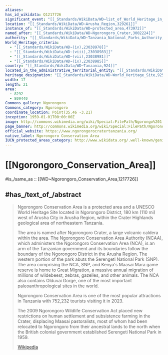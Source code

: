 ```yaml
---
aliases:
has_id_wikidata: Q1217726
significant_event: "[[_Standards/WikiData/WD~list_of_World_Heritage_in_Danger,222384]]"
location: "[[_Standards/WikiData/WD~Arusha_Region,329261]]"
instance_of: "[[_Standards/WikiData/WD~protected_area,473972]]"
named_after: "[[_Standards/WikiData/WD~Ngorongoro_Crater,3002224]]"
authority: "[[_Standards/WikiData/WD~Tanzania_National_Parks_Authority,7684128]]"
World_Heritage_criteria:
  - "[[_Standards/WikiData/WD~(iv),23038978]]"
  - "[[_Standards/WikiData/WD~(viii),23038983]]"
  - "[[_Standards/WikiData/WD~(vii),23038981]]"
  - "[[_Standards/WikiData/WD~(ix),23038985]]"
country: "[[_Standards/WikiData/WD~Tanzania,924]]"
located_in_the_administrative_territorial_entity: "[[_Standards/WikiData/WD~Arusha,4301]]"
heritage_designation: "[[_Standards/WikiData/WD~World_Heritage_Site,9259]]"
width: 17
length: 21
area:
  - 8292
  - 809440
Commons_gallery: Ngorongoro
Commons_category: Ngorongoro
coordinate_location: Point(35.46 -3.21)
inception: 1959-01-01T00:00:00Z
image: http://commons.wikimedia.org/wiki/Special:FilePath/Ngorongo%201.jpg
page_banner: http://commons.wikimedia.org/wiki/Special:FilePath/Ngoronogro%20banner.jpg
official_website: https://www.ngorongorocratertanzania.org/
native_label: Ngorongoro Conservation Area
IUCN_protected_areas_category: http://www.wikidata.org/.well-known/genid/1549e652bdb683d106563bd3c5fc8f16
---
```


# [[Ngorongoro_Conservation_Area]] 

#is_/same_as :: [[WD~Ngorongoro_Conservation_Area,1217726]] 


## #has_/text_of_/abstract 

> Ngorongoro Conservation Area is a protected area and a UNESCO World Heritage Site 
> located in Ngorongoro District, 180 km (110 mi) west of Arusha City in Arusha Region, 
> within the Crater Highlands geological area of northeastern Tanzania. 
> 
> The area is named after Ngorongoro Crater, a large volcanic caldera within the area. The Ngorongoro Conservation Area Authority (NCAA), which administers the Ngorongoro Conservation Area (NCA), is an arm of the Tanzanian government and its boundaries follow the boundary of the Ngorongoro District in the Arusha Region. The western portion of the park abuts the Serengeti National Park (SNP). The area comprising the NCA, SNP, and Kenya's Maasai Mara game reserve is home to Great Migration, a massive annual migration of millions of wildebeest, zebras, gazelles, and other animals. The NCA also contains Olduvai Gorge, one of the most important paleoanthropological sites in the world.
>
> Ngorongoro Conservation Area is one of the most popular attractions in Tanzania with  752,232 tourists visiting it in 2023. 
>
> The 2009 Ngorongoro Wildlife Conservation Act placed new restrictions on human settlement and subsistence farming in the Crater, displacing Maasai pastoralists, most of whom had been relocated to Ngorongoro from their ancestral lands  to the north when the British colonial government established Serengeti National Park in 1959.
>
> [Wikipedia](https://en.wikipedia.org/wiki/Ngorongoro%20Conservation%20Area) 


